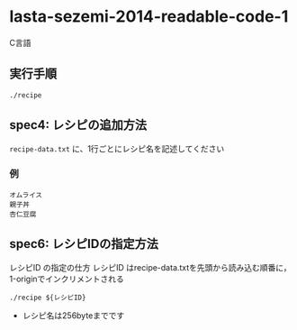 # lasta-sezemi-2014-readable-code-1
C言語

## 実行手順
`./recipe`

## spec4: レシピの追加方法
`recipe-data.txt` に、1行ごとにレシピ名を記述してください

### 例
```
オムライス
親子丼
杏仁豆腐
```

## spec6: レシピIDの指定方法
レシピID の指定の仕方
レシピID はrecipe-data.txtを先頭から読み込む順番に，1-originでインクリメントされる

```
./recipe ${レシピID}
```

* レシピ名は256byteまでです
